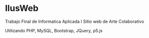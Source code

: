 # IlusWeb

Trabajo Final de Informatica Aplicada I 
Sitio web de Arte Colaborativo

Utilizando PHP, MySQL, Bootstrap, JQuery, p5.js
